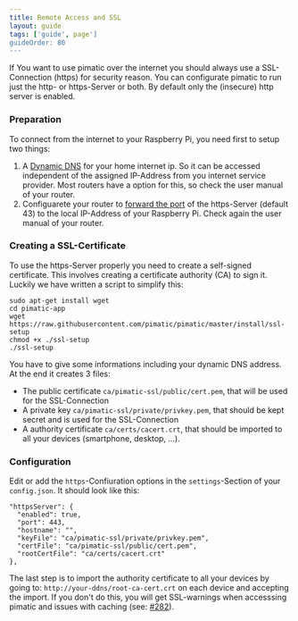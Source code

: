 ```yaml
---
title: Remote Access and SSL
layout: guide
tags: ['guide', page']
guideOrder: 80
---
```


If You want to use pimatic over the internet you should always use a SSL-Connection (https) for security reason.
You can configurate pimatic to run just the http- or https-Server or both. By default only the (insecure) http server is enabled. 

### Preparation

To connect from the internet to your Raspberry Pi, you need first to setup two things:

1. A [Dynamic DNS](http://en.wikipedia.org/wiki/Dynamic_DNS) for your home internet ip. So it can be accessed independent of the assigned IP-Address from you internet service provider. Most routers have a option for this, so check the user manual of your router.
2. Configuarete your router to [forward the port](http://en.wikipedia.org/wiki/Port_forwarding) of the https-Server (default 43) to the local IP-Address of your  Raspberry Pi. Check again the user manual of your router.

### Creating a SSL-Certificate

To use the https-Server properly you need to create a self-signed certificate. This involves creating a certificate authority (CA) to sign it. 
Luckily we have written a script to simplify this:

```
sudo apt-get install wget
cd pimatic-app
wget https://raw.githubusercontent.com/pimatic/pimatic/master/install/ssl-setup
chmod +x ./ssl-setup
./ssl-setup
```

You have to give some informations including your dynamic DNS address. At the end it creates 3 files: 

* The public certificate `ca/pimatic-ssl/public/cert.pem`, that will be used for the SSL-Connection
* A private key `ca/pimatic-ssl/private/privkey.pem`, that should be kept secret and is used for the SSL-Connection
* A authority certificate `ca/certs/cacert.crt`, that should be imported to all your devices (smartphone, desktop, ...).

### Configuration

Edit or add the `https`-Confiuration options in the `settings`-Section of your `config.json`. It should look like this:

```
"httpsServer": {
  "enabled": true,
  "port": 443,
  "hostname": "",
  "keyFile": "ca/pimatic-ssl/private/privkey.pem",
  "certFile": "ca/pimatic-ssl/public/cert.pem",
  "rootCertFile": "ca/certs/cacert.crt"
},
```

The last step is to import the authority certificate to all your devices by going to: `http://your-ddns/root-ca-cert.crt` on each device and accepting the import. If you don't do this, you will get SSL-warnings when accesssing pimatic and issues with caching (see: [#282](https://github.com/pimatic/pimatic/issues/282)).